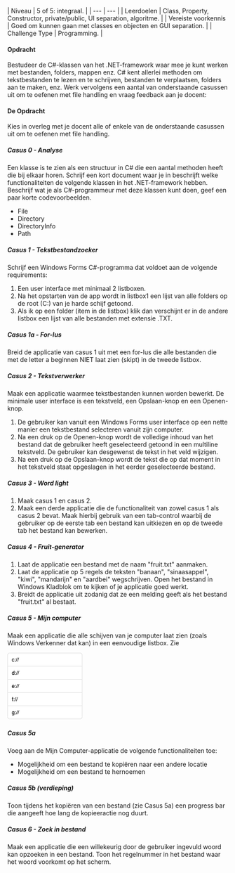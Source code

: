 <a id="cha:challengeFileHandling"></a>
| Niveau | 5 of 5: integraal. |
| --- | --- |
| Leerdoelen | Class, Property, Constructor, private/public, UI separation, algoritme. |
| Vereiste voorkennis | Goed om kunnen gaan met classes en objecten en GUI separation. |
| Challenge Type | Programming. |



#### Opdracht
Bestudeer de C#-klassen van het .NET-framework waar mee je kunt werken met bestanden, folders, mappen enz. C# kent allerlei methoden om tekstbestanden te lezen en te schrijven, bestanden te verplaatsen, folders aan te maken, enz.
Werk vervolgens een aantal van onderstaande casussen uit om te oefenen met file handling en vraag feedback aan je docent:

#### De Opdracht
Kies in overleg met je docent alle of enkele van de onderstaande casussen uit om te oefenen met file handling.
##### Casus 0 - Analyse
Een klasse is te zien als een structuur in C# die een aantal methoden heeft die bij elkaar horen. Schrijf een kort document waar je in beschrijft welke functionaliteiten de volgende klassen in het .NET-framework hebben. Beschrijf wat je als C#-programmeur met deze klassen kunt doen, geef een paar korte codevoorbeelden.
- File
- Directory
- DirectoryInfo
- Path

##### Casus 1 - Tekstbestandzoeker
Schrijf een Windows Forms C#-programma dat voldoet aan de volgende requirements:
1. Een user interface met minimaal 2 listboxen.
2. Na het opstarten van de app wordt in listbox1 een lijst van alle folders op de root (C:) van je harde schijf getoond.
3. Als ik op een folder (item in de listbox) klik dan verschijnt er in de andere listbox een lijst van alle bestanden met extensie .TXT.


##### Casus 1a - For-lus
Breid de applicatie van casus 1 uit met een for-lus die alle bestanden die met de letter a beginnen NIET laat zien (skipt) in de tweede listbox.

##### Casus 2 - Tekstverwerker
Maak een applicatie waarmee tekstbestanden kunnen worden bewerkt. De minimale user interface is een tekstveld, een Opslaan-knop en een Openen-knop.
1. De gebruiker kan vanuit een Windows Forms user interface op een nette manier een tekstbestand selecteren vanuit zijn computer.
2. Na een druk op de Openen-knop wordt de volledige inhoud van het bestand dat de gebruiker heeft geselecteerd getoond in een multiline tekstveld. De gebruiker kan desgewenst de tekst in het veld wijzigen.
3. Na een druk op de Opslaan-knop wordt de tekst die op dat moment in het tekstveld staat opgeslagen in het eerder geselecteerde bestand.


##### Casus 3 - Word light
1. Maak casus 1 en casus 2.
2. Maak een derde applicatie die de functionaliteit van zowel casus 1 als casus 2 bevat. Maak hierbij gebruik van een tab-control waarbij de gebruiker op de eerste tab een bestand kan uitkiezen en op de tweede tab het bestand kan bewerken.


##### Casus 4 - Fruit-generator
1. Laat de applicatie een bestand met de naam &quot;fruit.txt&quot; aanmaken.
2. Laat de applicatie op 5 regels de teksten &quot;banaan&quot;, &quot;sinaasappel&quot;, &quot;kiwi&quot;, &quot;mandarijn&quot; en &quot;aardbei&quot; wegschrijven. Open het bestand in Windows Kladblok om te kijken of je applicatie goed werkt.
3. Breidt de applicatie uit zodanig dat ze een melding geeft als het bestand &quot;fruit.txt&quot; al bestaat.


##### Casus 5 - Mijn computer
Maak een applicatie die alle schijven van je computer laat zien (zoals Windows Verkenner dat kan) in een eenvoudige listbox. Zie
[](#fig:mijnComputer)

![fig:mijnComputer](figures/mijnComputer.png "Mijn Computer.")
##### Casus 5a
Voeg aan de Mijn Computer-applicatie de volgende functionaliteiten toe:
- Mogelijkheid om een bestand te kopiëren naar een andere locatie
- Mogelijkheid om een bestand te hernoemen


##### Casus 5b (verdieping)
Toon tijdens het kopiëren van een bestand (zie Casus 5a) een progress bar die aangeeft hoe lang de kopieeractie nog duurt.

##### Casus 6 - Zoek in bestand
Maak een applicatie die een willekeurig door de gebruiker ingevuld woord kan opzoeken in een bestand. Toon het regelnummer in het bestand waar het woord voorkomt op het scherm.



















